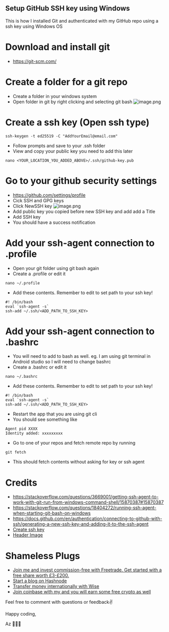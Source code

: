 ## Setup GitHub SSH key using Windows

This is how I installed Git and authenticated with my GitHub repo using a ssh key using Windows OS

# Download and install git
- https://git-scm.com/

# Create a folder for a git repo
- Create a folder in your windows system
- Open folder in git by right clicking and selecting git bash
![image.png](https://cdn.hashnode.com/res/hashnode/image/upload/v1649756146144/O4phMyjpq.png)

# Create a ssh key (Open ssh type)
```
ssh-keygen -t ed25519 -C "AddYourEmail@email.com"
```
- Follow prompts and save to your .ssh folder
- View and copy your public key you need to add this later
```
nano <YOUR_LOCATION_YOU_ADDED_ABOVE>/.ssh/github-key.pub
```

# Go to your github security settings
- https://github.com/settings/profile
- Cick SSH and GPG keys
- Click NewSSH key
![image.png](https://cdn.hashnode.com/res/hashnode/image/upload/v1649755581144/UEKGewbU7.png)
- Add public key you copied before new SSH key and add add a Title
- Add SSH key
- You should have a success notification

# Add your ssh-agent  connection to .profile
- Open your git folder using git bash again
- Create a .profile or edit it 
```
nano ~/.profile 
```
- Add these contents. Remember to edit to set path to your ssh key!
```
#! /bin/bash 
eval `ssh-agent -s` 
ssh-add ~/.ssh/<ADD_PATH_TO_SSH_KEY>
```

# Add your ssh-agent connection to .bashrc
- You will need to add to bash as well. eg. I am using git terminal in Android studio so I will need to change bashrc
- Create a .bashrc or edit it 
```
nano ~/.bashrc 
```
- Add these contents. Remember to edit to set path to your ssh key!
```
#! /bin/bash 
eval `ssh-agent -s` 
ssh-add ~/.ssh/<ADD_PATH_TO_SSH_KEY>
```
- Restart the app that you are using git cli
- You should see something like 
```
Agent pid XXXX
Identity added: xxxxxxxxx
```
- Go to one of your repos and fetch remote repo by running
```
git fetch
```
- This should fetch contents without asking for key or ssh agent

# Credits
- https://stackoverflow.com/questions/3669001/getting-ssh-agent-to-work-with-git-run-from-windows-command-shell/15870387#15870387
- https://stackoverflow.com/questions/18404272/running-ssh-agent-when-starting-git-bash-on-windows
- https://docs.github.com/en/authentication/connecting-to-github-with-ssh/generating-a-new-ssh-key-and-adding-it-to-the-ssh-agent
- [Create ssh key](https://docs.github.com/en/authentication/connecting-to-github-with-ssh/generating-a-new-ssh-key-and-adding-it-to-the-ssh-agent)
- [Header Image](https://github.blog/2018-06-04-github-microsoft/)


# Shameless Plugs 
- [Join me and invest commission-free with Freetrade. Get started with a free share worth £3-£200.](https://magic.freetrade.io/join/asrin/447192e9)
- [Start a blog on Hashnode](https://hashnode.com/@azcodez/joinme)
- [Transfer money internationally with Wise](https://wise.com/invite/ath/asrind)
- [Join coinbase with my and you will earn some free crypto as well](https://coinbase.com/join/dayana_m40?src=android-link)

Feel free to comment with questions or feedback✌️

Happy coding,

Az 👨🏾‍💻